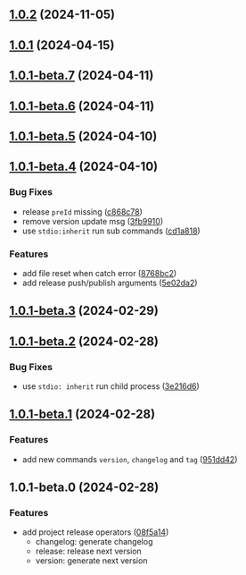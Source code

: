 ## [1.0.2](https://github.com/yujinpan/release-ops/compare/v1.0.1...v1.0.2) (2024-11-05)

## [1.0.1](https://github.com/yujinpan/release-ops/compare/v1.0.1-beta.7...v1.0.1) (2024-04-15)

## [1.0.1-beta.7](https://github.com/yujinpan/release-ops/compare/v1.0.1-beta.6...v1.0.1-beta.7) (2024-04-11)

## [1.0.1-beta.6](https://github.com/yujinpan/release-ops/compare/v1.0.1-beta.5...v1.0.1-beta.6) (2024-04-11)

## [1.0.1-beta.5](https://github.com/yujinpan/release-ops/compare/v1.0.1-beta.4...v1.0.1-beta.5) (2024-04-10)

## [1.0.1-beta.4](https://github.com/yujinpan/release-ops/compare/v1.0.1-beta.3...v1.0.1-beta.4) (2024-04-10)

### Bug Fixes

- release `preId` missing ([c868c78](https://github.com/yujinpan/release-ops/commit/c868c78154e34cec2111a685434d276423604bf6))
- remove version update msg ([3fb9910](https://github.com/yujinpan/release-ops/commit/3fb9910e38990338679155b0529ae2eaa3871199))
- use `stdio:inherit` run sub commands ([cd1a818](https://github.com/yujinpan/release-ops/commit/cd1a8184c7fbb1cc4d1e037a3ff3646651e21c4c))

### Features

- add file reset when catch error ([8768bc2](https://github.com/yujinpan/release-ops/commit/8768bc295fc43f31f855a0b13c0d67044259da4e))
- add release push/publish arguments ([5e02da2](https://github.com/yujinpan/release-ops/commit/5e02da228b8e14044068f92bb118d4af8785538f))

## [1.0.1-beta.3](https://github.com/yujinpan/release-ops/compare/v1.0.1-beta.2...v1.0.1-beta.3) (2024-02-29)

## [1.0.1-beta.2](https://github.com/yujinpan/release-ops/compare/v1.0.1-beta.1...v1.0.1-beta.2) (2024-02-28)

### Bug Fixes

- use `stdio: inherit` run child process ([3e216d6](https://github.com/yujinpan/release-ops/commit/3e216d633feef1dac8354b2ba098065e7082b70c))

## [1.0.1-beta.1](https://github.com/yujinpan/release-ops/compare/v1.0.1-beta.0...v1.0.1-beta.1) (2024-02-28)

### Features

- add new commands `version`, `changelog` and `tag` ([951dd42](https://github.com/yujinpan/release-ops/commit/951dd421dbb2e58f6d5088554b77efd7650f01e8))

## 1.0.1-beta.0 (2024-02-28)

### Features

- add project release operators ([08f5a14](https://github.com/yujinpan/release-ops/commit/08f5a14f899cf3af19fb469f296b4f289e3e703f))
  - changelog: generate changelog
  - release: release next version
  - version: generate next version
